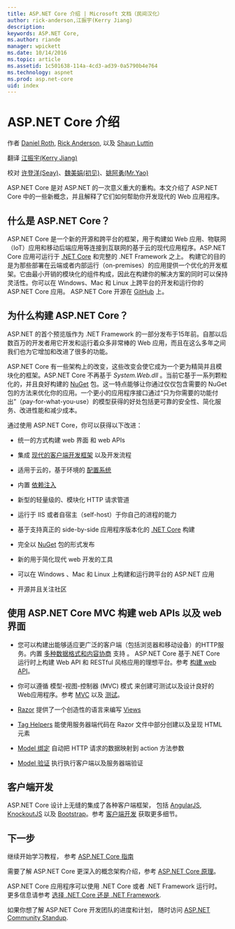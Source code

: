 ```yaml
---
title: ASP.NET Core 介绍 | Microsoft 文档（民间汉化）
author: rick-anderson,江振宇(Kerry Jiang)
description: 
keywords: ASP.NET Core,
ms.author: riande
manager: wpickett
ms.date: 10/14/2016
ms.topic: article
ms.assetid: 1c501638-114a-4cd3-ad39-0a5790b4e764
ms.technology: aspnet
ms.prod: asp.net-core
uid: index
---
```

# ASP.NET Core 介绍


作者 [Daniel Roth](https://github.com/danroth27), [Rick Anderson](https://twitter.com/RickAndMSFT), 以及 [Shaun Luttin](https://twitter.com/dicshaunary)

翻译 [江振宇(Kerry Jiang)](http://github.com/kerryjiang)

校对 [许登洋(Seay)](https://github.com/SeayXu)、[魏美娟(初见)](http://github.com/ChujianA)、[姚阿勇(Mr.Yao)](https://github.com/YaoaY)

ASP.NET Core 是对 ASP.NET 的一次意义重大的重构。本文介绍了 ASP.NET Core 中的一些新概念，并且解释了它们如何帮助你开发现代的 Web 应用程序。

## 什么是 ASP.NET Core？


ASP.NET Core 是一个新的开源和跨平台的框架，用于构建如 Web 应用、物联网（IoT）应用和移动后端应用等连接到互联网的基于云的现代应用程序。ASP.NET Core 应用可运行于 [.NET Core](https://www.microsoft.com/net/core/platform) 和完整的 .NET Framework 之上。 构建它的目的是为那些部署在云端或者内部运行（on-premises）的应用提供一个优化的开发框架。它由最小开销的模块化的组件构成，因此在构建你的解决方案的同时可以保持灵活性。你可以在 Windows、Mac 和 Linux 上跨平台的开发和运行你的 ASP.NET Core 应用。 ASP.NET Core 开源在 [GitHub](https://github.com/aspnet/home) 上。
 
## 为什么构建 ASP.NET Core？

ASP.NET 的首个预览版作为 .NET Framework 的一部分发布于15年前。自那以后数百万的开发者用它开发和运行着众多非常棒的 Web 应用，而且在这么多年之间我们也为它增加和改进了很多的功能。

ASP.NET Core 有一些架构上的改变，这些改变会使它成为一个更为精简并且模块化的框架。ASP.NET Core 不再基于 *System.Web.dll* 。当前它基于一系列颗粒化的，并且良好构建的  [NuGet](http://www.nuget.org/) 包。这一特点能够让你通过仅仅包含需要的 NuGet 包的方法来优化你的应用。一个更小的应用程序接口通过“只为你需要的功能付出”（pay-for-what-you-use）的模型获得的好处包括更可靠的安全性、简化服务、改进性能和减少成本。

通过使用 ASP.NET Core，你可以获得以下改进：

* 统一的方式构建 web 界面 和 web APIs

* 集成 [现代的客户端开发框架](client-side/index.md) 以及开发流程

* 适用于云的，基于环境的 [配置系统](fundamentals/configuration.md)

* 内置 [依赖注入](fundamentals/dependency-injection.md) 

* 新型的轻量级的、模块化 HTTP 请求管道

* 运行于 IIS 或者自宿主（self-host）于你自己的进程的能力

* 基于支持真正的 side-by-side 应用程序版本化的 [.NET Core](https://microsoft.com/net/core) 构建

* 完全以 [NuGet](https://nuget.org) 包的形式发布

* 新的用于简化现代 web 开发的工具

* 可以在 Windows 、Mac 和 Linux 上构建和运行跨平台的 ASP.NET 应用

* 开源并且关注社区

## 使用 ASP.NET Core MVC 构建 web APIs 以及 web 界面



* 您可以构建出能够适应更广泛的客户端（包括浏览器和移动设备）的HTTP服务。内置 [多种数据格式和内容协商](mvc/models/formatting.md) 支持 。 ASP.NET Core 基于.NET Core 运行时上构建 Web API 和 RESTful 风格应用的理想平台。参考 [构建 web API](tutorials/index.md#building-web-apis)。 

* 你可以遵循 模型-视图-控制器 (MVC) 模式 来创建可测试以及设计良好的 Web应用程序。参考 [MVC](mvc/index.md) 以及 [测试](testing/index.md)。

* [Razor](http://www.asp.net/web-pages/overview/getting-started/introducing-razor-syntax-c) 提供了一个创造性的语言来编写 [Views](mvc/views/index.md)

* [Tag Helpers](mvc/views/tag-helpers/intro.md) 能使用服务器端代码在 Razor 文件中部分创建以及呈现 HTML 元素

* [Model 绑定](mvc/models/model-binding.md) 自动把 HTTP 请求的数据映射到 action 方法参数

* [Model 验证](mvc/models/validation.md) 执行执行客户端以及服务器端验证

## 客户端开发

ASP.NET Core 设计上无缝的集成了各种客户端框架， 包括 [AngularJS](client-side/angular.md), [KnockoutJS](client-side/knockout.md) 以及 [Bootstrap](client-side/bootstrap.md)。参考 [客户端开发](client-side/index.md) 获取更多细节。

## 下一步

继续开始学习教程， 参考 [ASP.NET Core 指南](tutorials/index.md)

需要了解 ASP.NET Core 更深入的概念架构介绍，参考 [ASP.NET Core 原理](fundamentals/index.md)。

ASP.NET Core 应用程序可以使用 .NET Core 或者 .NET Framework 运行时。 更多信息请参考 [选择 .NET Core 还是 .NET Framework](https://docs.microsoft.com/dotnet/articles/standard/choosing-core-framework-server).

如果你想了解 ASP.NET Core 开发团队的进度和计划， 随时访问 [ASP.NET Community Standup](https://live.asp.net/).
